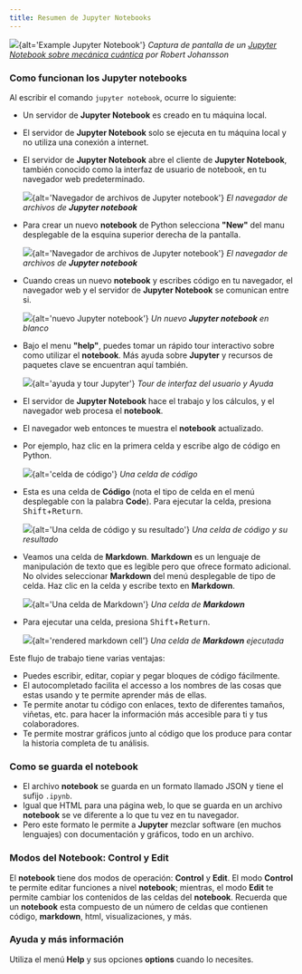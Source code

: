 ```yaml
---
title: Resumen de Jupyter Notebooks
---
```


![](fig/00_0_jupyter_notebook_example.jpg){alt='Example Jupyter Notebook'}
*Captura de pantalla de un [Jupyter Notebook sobre mecánica cuántica](https://github.com/jrjohansson/qutip-lectures) por Robert Johansson*

### Como funcionan los **Jupyter notebooks**

Al escribir el comando `jupyter notebook`, ocurre lo siguiente:

- Un servidor de **Jupyter Notebook** es creado en tu máquina local.

- El servidor de  **Jupyter Notebook** solo se ejecuta en tu máquina local
  y no utiliza una conexión a internet.

- El servidor de **Jupyter Notebook** abre el cliente de **Jupyter Notebook**,
  también conocido como la interfaz de usuario de notebook, en tu navegador web
  predeterminado.
  
  ![](fig/00_1_jupyter_file_browser.png){alt='Navegador de archivos de Jupyter notebook'}
  *El navegador de archivos de **Jupyter notebook***

- Para crear un nuevo **notebook** de Python selecciona **"New"** del manu
  desplegable de la esquina superior derecha de la pantalla.
  
  ![](fig/00_2_jupyter_new_notebook.png){alt='Navegador de archivos de Jupyter notebook'}
  *El navegador de archivos de **Jupyter notebook***

- Cuando creas un nuevo **notebook** y escribes código en tu navegador, el
  navegador web y el servidor de **Jupyter Notebook** se comunican entre si.
  
  ![](fig/00_3_jupyter_blank_notebook.png){alt='nuevo Jupyter notebook'}
  *Un nuevo **Jupyter notebook** en blanco*

- Bajo el menu **"help"**, puedes tomar un rápido tour interactivo sobre como
  utilizar el **notebook**. Más ayuda sobre **Jupyter** y recursos de
  paquetes clave se encuentran aquí también.
  
  ![](fig/00_4_jupyter_tour_help.png){alt='ayuda y tour Jupyter'}
  *Tour de interfaz del usuario y Ayuda*

- El servidor de **Jupyter Notebook** hace el trabajo y los cálculos, y el navegador
  web procesa el **notebook**.

- El navegador web entonces te muestra el **notebook** actualizado.

- Por ejemplo, haz clic en la primera celda y escribe algo de código en Python.
  
  ![](fig/00_5_jupyter_code_before.png){alt='celda de código'}
  *Una celda de código*

- Esta es una celda de **Código** (nota el tipo de celda en el menú desplegable con la palabra **Code**).
  Para ejecutar la celda, presiona <kbd>Shift</kbd>\+<kbd>Return</kbd>.
  
  ![](fig/00_6_jupyter_code_after.png){alt='Una celda de código y su resultado'}
  *Una celda de código y su resultado*

- Veamos una celda de **Markdown**. **Markdown** es un lenguaje de manipulación de
  texto que es legible pero que ofrece formato adicional. No olvides
  seleccionar **Markdown** del menú desplegable de tipo de celda. Haz clic
  en la celda y escribe texto en **Markdown**.
  
  ![](fig/00_7_jupyter_markdown_before.png){alt='Una celda de Markdown'}
  *Una celda de **Markdown***

- Para ejecutar una celda, presiona <kbd>Shift</kbd>\+<kbd>Return</kbd>.
  
  ![](fig/00_8_jupyter_markdown_after.png){alt='rendered markdown cell'}
  *Una celda de **Markdown** ejecutada*

Este flujo de trabajo tiene varias ventajas:

- Puedes escribir, editar, copiar y pegar bloques de código fácilmente.
- El autocompletado facilita el accesso a los nombres de las cosas que estas usando
  y te permite aprender más de ellas.
- Te permite anotar tu código con enlaces, texto de diferentes tamaños,
  viñetas, etc. para hacer la información más accesible para ti y tus
  colaboradores.
- Te permite mostrar gráficos junto al código que los produce para contar
  la historia completa de tu análisis.

### Como se guarda el **notebook**

- El archivo **notebook** se guarda en un formato llamado JSON y tiene el
  sufijo `.ipynb`.
- Igual que HTML para una página web, lo que se guarda en un archivo **notebook**
  se ve diferente a lo que tu vez en tu navegador.
- Pero este formato le permite a **Jupyter** mezclar software (en muchos lenguajes)
  con documentación y gráficos, todo en un archivo.

### Modos del **Notebook**: **Control** y **Edit**

El **notebook** tiene dos modos de operación: **Control** y **Edit**. El modo
**Control** te permite editar funciones a nivel **notebook**; mientras, el modo
**Edit** te permite cambiar los contenidos de las celdas del **notebook**.
Recuerda que un **notebook** esta compuesto de un número de celdas que contienen
código, **markdown**, html, visualizaciones, y más.

### Ayuda y más información

Utiliza el menú **Help** y sus opciones **options** cuando lo necesites.


